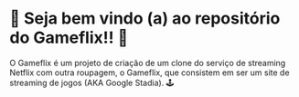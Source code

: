 #  :rocket: Seja bem vindo (a) ao repositório do Gameflix!! :rocket: 

O Gameflix é um projeto de criação de um clone do serviço de streaming Netflix com outra roupagem, o Gameflix, que consistem em ser um site de streaming de jogos (AKA Google Stadia). :joystick: 